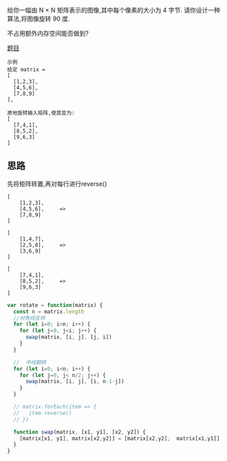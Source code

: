 给你一幅由 N × N 矩阵表示的图像,其中每个像素的大小为 4 字节. 请你设计一种算法,将图像旋转 90 度. 

不占用额外内存空间能否做到?

[题目](https://leetcode.cn/problems/rotate-matrix-lcci/description/)
```
示例
给定 matrix = 
[
  [1,2,3],
  [4,5,6],
  [7,8,9]
],

原地旋转输入矩阵,使其变为:
[
  [7,4,1],
  [8,5,2],
  [9,6,3]
]
```

## 思路
先将矩阵转置,再对每行进行reverse()
```
[                     
    [1,2,3],     
    [4,5,6],     =>   
    [7,8,9]
]

[
    [1,4,7],     
    [2,5,8],     =>   
    [3,6,9]
]

[
    [7,4,1],     
    [8,5,2],     =>   
    [9,6,3]
]
```
```js
var rotate = function(matrix) {
  const n = matrix.length
  //对角线反转
  for (let i=0; i<n; i++) {
    for (let j=0, j<i; j++) {
      swap(matrix, [i, j], [j, i])
    }
  }

  //  中线翻转
  for (let i=0; i<n; i++) {
    for (let j=0, j< n/2; j++) {
      swap(matrix, [i, j], [i, n-1-j])
    }
  }

  // matrix.forEach(item => {
  //   item.reverse()
  // })

  function swap(matrix, [x1, y1], [x2, y2]) {
    [matrix[x1, y1], matrix[x2,y2]] = [matrix[x2,y2],  matrix[x1,y1]]
  }
}

```
